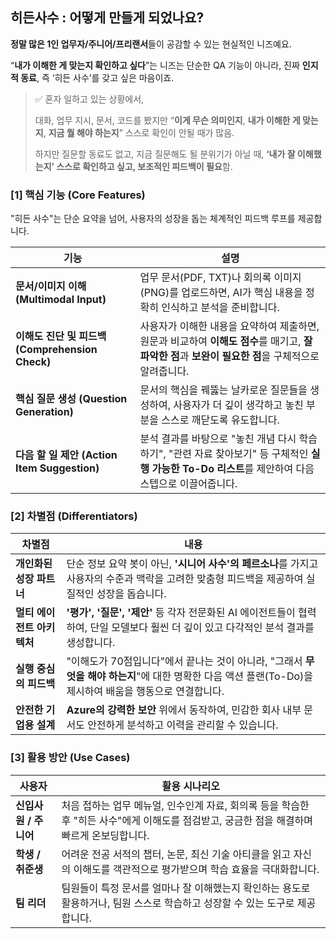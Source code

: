 

## 히든사수 : 어떻게 만들게 되었나요? 

**정말 많은 1인 업무자/주니어/프리랜서**들이 공감할 수 있는 현실적인 니즈예요.

“**내가 이해한 게 맞는지 확인하고 싶다**”는 니즈는 단순한 QA 기능이 아니라, 진짜 **인지적 동료**, 즉 ‘히든 사수’를 갖고 싶은 마음이죠.

> ✅ 혼자 일하고 있는 상황에서,
>
> 대화, 업무 지시, 문서, 코드를 봤지만 “**이게 무슨 의미인지**, **내가 이해한 게 맞는지**, **지금 뭘 해야 하는지**” 스스로 확인이 안될 때가 많음.
>
> 하지만 질문할 동료도 없고, 지금 질문해도 될 분위기가 아닐 때, **‘내가 잘 이해했는지’ 스스로 확인하고 싶고, 보조적인 피드백이 필요**함.
>

### **[1] 핵심 기능 (Core Features)**

"히든 사수"는 단순 요약을 넘어, 사용자의 성장을 돕는 체계적인 피드백 루프를 제공합니다.

| 기능 | 설명 |
| --- | --- |
| **문서/이미지 이해 (Multimodal Input)** | 업무 문서(PDF, TXT)나 회의록 이미지(PNG)를 업로드하면, AI가 핵심 내용을 정확히 인식하고 분석을 준비합니다. |
| **이해도 진단 및 피드백 (Comprehension Check)** | 사용자가 이해한 내용을 요약하여 제출하면, 원문과 비교하여 **이해도 점수**를 매기고, **잘 파악한 점**과 **보완이 필요한 점**을 구체적으로 알려줍니다. |
| **핵심 질문 생성 (Question Generation)** | 문서의 핵심을 꿰뚫는 날카로운 질문들을 생성하여, 사용자가 더 깊이 생각하고 놓친 부분을 스스로 깨닫도록 유도합니다. |
| **다음 할 일 제안 (Action Item Suggestion)** | 분석 결과를 바탕으로 "놓친 개념 다시 학습하기", "관련 자료 찾아보기" 등 구체적인 **실행 가능한 To-Do 리스트**를 제안하여 다음 스텝으로 이끌어줍니다. |

### **[2] 차별점 (Differentiators)**

| 차별점 | 내용 |
| --- | --- |
| **개인화된 성장 파트너** | 단순 정보 요약 봇이 아닌, **'시니어 사수'의 페르소나**를 가지고 사용자의 수준과 맥락을 고려한 맞춤형 피드백을 제공하여 실질적인 성장을 돕습니다. |
| **멀티 에이전트 아키텍처** | **'평가', '질문', '제안'** 등 각자 전문화된 AI 에이전트들이 협력하여, 단일 모델보다 훨씬 더 깊이 있고 다각적인 분석 결과를 생성합니다. |
| **실행 중심의 피드백** | "이해도가 70점입니다"에서 끝나는 것이 아니라, "그래서 **무엇을 해야 하는지**"에 대한 명확한 다음 액션 플랜(To-Do)을 제시하여 배움을 행동으로 연결합니다. |
| **안전한 기업용 설계** | **Azure의 강력한 보안** 위에서 동작하여, 민감한 회사 내부 문서도 안전하게 분석하고 이력을 관리할 수 있습니다. |

### **[3] 활용 방안 (Use Cases)**

| 사용자 | 활용 시나리오 |
| --- | --- |
| **신입사원 / 주니어** | 처음 접하는 업무 메뉴얼, 인수인계 자료, 회의록 등을 학습한 후 "히든 사수"에게 이해도를 점검받고, 궁금한 점을 해결하며 빠르게 온보딩합니다. |
| **학생 / 취준생** | 어려운 전공 서적의 챕터, 논문, 최신 기술 아티클을 읽고 자신의 이해도를 객관적으로 평가받으며 학습 효율을 극대화합니다. |
| **팀 리더** | 팀원들이 특정 문서를 얼마나 잘 이해했는지 확인하는 용도로 활용하거나, 팀원 스스로 학습하고 성장할 수 있는 도구로 제공합니다. |

